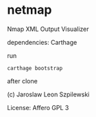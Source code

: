 # netmap
Nmap XML Output Visualizer

dependencies: Carthage

run 

    carthage bootstrap 

after clone

(c) Jaroslaw Leon Szpilewski

License: Affero GPL 3
